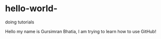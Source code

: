 # hello-world-
doing tutorials 

Hello my name is Gursimran Bhatia, I am trying to learn how to use GitHub! 

